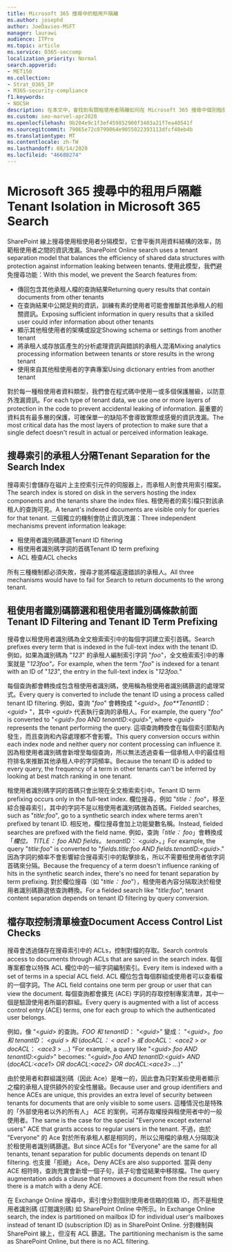 ```yaml
---
title: Microsoft 365 搜尋中的租用戶隔離
ms.author: josephd
author: JoeDavies-MSFT
manager: laurawi
audience: ITPro
ms.topic: article
ms.service: O365-seccomp
localization_priority: Normal
search.appverid:
- MET150
ms.collection:
- Strat_O365_IP
- M365-security-compliance
f1.keywords:
- NOCSH
description: 在本文中，會找到有關租使用者隔離如何在 Microsoft 365 搜尋中個別租使用者資料運作方式的說明。
ms.custom: seo-marvel-apr2020
ms.openlocfilehash: 9b204e9c1f3ef459852900f3403a21f7ea40541f
ms.sourcegitcommit: 79065e72c0799064e9055022393113dfcf40eb4b
ms.translationtype: MT
ms.contentlocale: zh-TW
ms.lasthandoff: 08/14/2020
ms.locfileid: "46688274"
---
```

# <a name="tenant-isolation-in-microsoft-365-search"></a><span data-ttu-id="43187-103">Microsoft 365 搜尋中的租用戶隔離</span><span class="sxs-lookup"><span data-stu-id="43187-103">Tenant Isolation in Microsoft 365 Search</span></span>

<span data-ttu-id="43187-104">SharePoint 線上搜尋使用租使用者分隔模型，它會平衡共用資料結構的效率，防範租使用者之間的資訊洩漏。</span><span class="sxs-lookup"><span data-stu-id="43187-104">SharePoint Online search uses a tenant separation model that balances the efficiency of shared data structures with protection against information leaking between tenants.</span></span> <span data-ttu-id="43187-105">使用此模型，我們避免搜尋功能：</span><span class="sxs-lookup"><span data-stu-id="43187-105">With this model, we prevent the Search features from:</span></span>

- <span data-ttu-id="43187-106">傳回包含其他承租人檔的查詢結果</span><span class="sxs-lookup"><span data-stu-id="43187-106">Returning query results that contain documents from other tenants</span></span>
- <span data-ttu-id="43187-107">在查詢結果中公開足夠的資訊，訓練有素的使用者可能會推斷其他承租人的相關資訊。</span><span class="sxs-lookup"><span data-stu-id="43187-107">Exposing sufficient information in query results that a skilled user could infer information about other tenants</span></span>
- <span data-ttu-id="43187-108">顯示其他租使用者的架構或設定</span><span class="sxs-lookup"><span data-stu-id="43187-108">Showing schema or settings from another tenant</span></span>
- <span data-ttu-id="43187-109">將承租人或存放區產生的分析處理資訊與錯誤的承租人混淆</span><span class="sxs-lookup"><span data-stu-id="43187-109">Mixing analytics processing information between tenants or store results in the wrong tenant</span></span>
- <span data-ttu-id="43187-110">使用來自其他租使用者的字典專案</span><span class="sxs-lookup"><span data-stu-id="43187-110">Using dictionary entries from another tenant</span></span>

<span data-ttu-id="43187-111">對於每一種租使用者資料類型，我們會在程式碼中使用一或多個保護層級，以防意外洩漏資訊。</span><span class="sxs-lookup"><span data-stu-id="43187-111">For each type of tenant data, we use one or more layers of protection in the code to prevent accidental leaking of information.</span></span> <span data-ttu-id="43187-112">最重要的資料具有最多層的保護，可確保單一的缺陷不會導致實際或感覺的資訊洩漏。</span><span class="sxs-lookup"><span data-stu-id="43187-112">The most critical data has the most layers of protection to make sure that a single defect doesn't result in actual or perceived information leakage.</span></span>

## <a name="tenant-separation-for-the-search-index"></a><span data-ttu-id="43187-113">搜尋索引的承租人分隔</span><span class="sxs-lookup"><span data-stu-id="43187-113">Tenant Separation for the Search Index</span></span>

<span data-ttu-id="43187-114">搜尋索引會儲存在磁片上主控索引元件的伺服器上，而承租人則會共用索引檔案。</span><span class="sxs-lookup"><span data-stu-id="43187-114">The search index is stored on disk in the servers hosting the index components and the tenants share the index files.</span></span> <span data-ttu-id="43187-115">租使用者的索引檔只對該承租人的查詢可見。</span><span class="sxs-lookup"><span data-stu-id="43187-115">A tenant's indexed documents are visible only for queries for that tenant.</span></span> <span data-ttu-id="43187-116">三個獨立的機制會防止資訊洩漏：</span><span class="sxs-lookup"><span data-stu-id="43187-116">Three independent mechanisms prevent information leakage:</span></span>

- <span data-ttu-id="43187-117">租使用者識別碼篩選</span><span class="sxs-lookup"><span data-stu-id="43187-117">Tenant ID filtering</span></span>
- <span data-ttu-id="43187-118">租使用者識別碼字詞的首碼</span><span class="sxs-lookup"><span data-stu-id="43187-118">Tenant ID term prefixing</span></span>
- <span data-ttu-id="43187-119">ACL 檢查</span><span class="sxs-lookup"><span data-stu-id="43187-119">ACL checks</span></span>

<span data-ttu-id="43187-120">所有三種機制都必須失敗，搜尋才能將檔返還錯誤的承租人。</span><span class="sxs-lookup"><span data-stu-id="43187-120">All three mechanisms would have to fail for Search to return documents to the wrong tenant.</span></span>

## <a name="tenant-id-filtering-and-tenant-id-term-prefixing"></a><span data-ttu-id="43187-121">租使用者識別碼篩選和租使用者識別碼條款前面</span><span class="sxs-lookup"><span data-stu-id="43187-121">Tenant ID Filtering and Tenant ID Term Prefixing</span></span>

<span data-ttu-id="43187-122">搜尋會以租使用者識別碼為全文檢索索引中的每個字詞建立索引首碼。</span><span class="sxs-lookup"><span data-stu-id="43187-122">Search prefixes every term that is indexed in the full-text index with the tenant ID.</span></span> <span data-ttu-id="43187-123">例如，如果為識別碼為 "*123*" 的承租人編制索引字詞 "*foo*"，全文檢索索引中的專案就是 "*123foo"。*</span><span class="sxs-lookup"><span data-stu-id="43187-123">For example, when the term "*foo*" is indexed for a tenant with an ID of "*123*", the entry in the full-text index is "*123foo.*"</span></span>

<span data-ttu-id="43187-124">每個查詢都會轉換成包含租使用者識別碼，使用稱為租使用者識別碼篩選的處理常式。</span><span class="sxs-lookup"><span data-stu-id="43187-124">Every query is converted to include the tenant ID using a process called tenant ID filtering.</span></span> <span data-ttu-id="43187-125">例如，查詢 "*foo*" 會轉換成 "<*guid*>。*foo\*\*TenantID*： <*guid*> "，其中 <*guid*> 代表執行查詢的承租人。</span><span class="sxs-lookup"><span data-stu-id="43187-125">For example, the query "*foo*" is converted to "<*guid*>.*foo* AND *tenantID*:<*guid*>", where <*guid*> represents the tenant performing the query.</span></span> <span data-ttu-id="43187-126">這項查詢轉換會在每個索引節點內發生，而且查詢和內容處理都不會影響。</span><span class="sxs-lookup"><span data-stu-id="43187-126">This query conversion occurs within each index node and neither query nor content processing can influence it.</span></span> <span data-ttu-id="43187-127">因為租使用者識別碼會新增至每個查詢，所以無法透過查看一個承租人中的最佳相符排名來推斷其他承租人中的字詞頻率。</span><span class="sxs-lookup"><span data-stu-id="43187-127">Because the tenant ID is added to every query, the frequency of a term in other tenants can't be inferred by looking at best match ranking in one tenant.</span></span>

<span data-ttu-id="43187-128">租使用者識別碼字詞的首碼只會出現在全文檢索索引中。</span><span class="sxs-lookup"><span data-stu-id="43187-128">Tenant ID term prefixing occurs only in the full-text index.</span></span> <span data-ttu-id="43187-129">欄位搜尋，例如 "*title： foo*"，移至綜合搜尋索引，其中的字詞不是以租使用者識別碼做為首碼。</span><span class="sxs-lookup"><span data-stu-id="43187-129">Fielded searches, such as "*title:foo*", go to a synthetic search index where terms aren't prefixed by tenant ID.</span></span> <span data-ttu-id="43187-130">相反地，欄位搜尋會加上功能變數名稱。</span><span class="sxs-lookup"><span data-stu-id="43187-130">Instead, fielded searches are prefixed with the field name.</span></span> <span data-ttu-id="43187-131">例如，查詢「*title： foo*」會轉換成「*欄位。 TITLE： foo AND fields。 tenantID*： <*guid*>。」</span><span class="sxs-lookup"><span data-stu-id="43187-131">For example, the query "*title:foo*" is converted to "*fields.title:foo AND fields.tenantID*:<*guid*>."</span></span> <span data-ttu-id="43187-132">因為字詞的頻率不會影響綜合搜尋索引中的點擊排名，所以不需要租使用者依字詞首碼來分隔。</span><span class="sxs-lookup"><span data-stu-id="43187-132">Because the frequency of a term doesn't influence ranking of hits in the synthetic search index, there's no need for tenant separation by term prefixing.</span></span> <span data-ttu-id="43187-133">對於欄位搜尋（如 "*title： foo*"），租使用者內容分隔取決於租使用者識別碼篩選依查詢轉換。</span><span class="sxs-lookup"><span data-stu-id="43187-133">For a fielded search like "*title:foo*", tenant content separation depends on tenant ID filtering by query conversion.</span></span>

## <a name="document-access-control-list-checks"></a><span data-ttu-id="43187-134">檔存取控制清單檢查</span><span class="sxs-lookup"><span data-stu-id="43187-134">Document Access Control List Checks</span></span>

<span data-ttu-id="43187-135">搜尋會透過儲存在搜尋索引中的 ACLs，控制對檔的存取。</span><span class="sxs-lookup"><span data-stu-id="43187-135">Search controls access to documents through ACLs that are saved in the search index.</span></span> <span data-ttu-id="43187-136">每個專案都會以特殊 ACL 欄位中的一組字詞編制索引。</span><span class="sxs-lookup"><span data-stu-id="43187-136">Every item is indexed with a set of terms in a special ACL field.</span></span> <span data-ttu-id="43187-137">ACL 欄位包含每個群組或使用者可以查看檔的一個字詞。</span><span class="sxs-lookup"><span data-stu-id="43187-137">The ACL field contains one term per group or user that can view the document.</span></span> <span data-ttu-id="43187-138">每個查詢都會擴充 (ACE) 字詞的存取控制專案清單，其中一個是驗證使用者所屬的群組。</span><span class="sxs-lookup"><span data-stu-id="43187-138">Every query is augmented with a list of access control entry (ACE) terms, one for each group to which the authenticated user belongs.</span></span>

<span data-ttu-id="43187-139">例如，像 "<*guid*> 的查詢。*FOO 和 tenantID*： "<*guid*>" 變成： "<*guid*>。*foo 和 tenantID*： <*guid* >  *和* (*docACL：* < *ace1* >  *或 docACL*： <*ace2* >  *or docACL*： <*ace3* >  *...*) "</span><span class="sxs-lookup"><span data-stu-id="43187-139">For example, a query like "<*guid*>.*foo AND tenantID*:<*guid*>" becomes: "<*guid*>.*foo AND tenantID*:<*guid*> *AND* (*docACL:*<*ace1*> *OR docACL*:<*ace2*> *OR docACL*:<*ace3*> *...*)"</span></span>

<span data-ttu-id="43187-140">由於使用者和群組識別碼（因此 Ace）是唯一的，因此會為只對某些使用者顯示之檔的承租人提供額外的安全性層級。</span><span class="sxs-lookup"><span data-stu-id="43187-140">Because user and group identifiers and hence ACEs are unique, this provides an extra level of security between tenants for documents that are only visible to some users.</span></span> <span data-ttu-id="43187-141">這種情況也是特殊的「外部使用者以外的所有人」 ACE 的案例，可將存取權授與租使用者中的一般使用者。</span><span class="sxs-lookup"><span data-stu-id="43187-141">The same is the case for the special "Everyone except external users" ACE that grants access to regular users in the tenant.</span></span> <span data-ttu-id="43187-142">不過，由於 "Everyone" 的 Ace 對於所有承租人都是相同的，所以公用檔的承租人分隔取決於租使用者識別碼篩選。</span><span class="sxs-lookup"><span data-stu-id="43187-142">But since ACEs for "Everyone" are the same for all tenants, tenant separation for public documents depends on tenant ID filtering.</span></span> <span data-ttu-id="43187-143">也支援「拒絕」 Ace。</span><span class="sxs-lookup"><span data-stu-id="43187-143">Deny ACEs are also supported.</span></span> <span data-ttu-id="43187-144">當與 deny ACE 相符時，查詢充實會新增一個子句，該子句會從結果中移除檔。</span><span class="sxs-lookup"><span data-stu-id="43187-144">The query augmentation adds a clause that removes a document from the result when there is a match with a deny ACE.</span></span>

<span data-ttu-id="43187-145">在 Exchange Online 搜尋中，索引會分割個別使用者信箱的信箱 ID，而不是租使用者識別碼 (訂閱識別碼) 如 SharePoint Online 中所示。</span><span class="sxs-lookup"><span data-stu-id="43187-145">In Exchange Online search, the index is partitioned on mailbox ID for individual user's mailboxes instead of tenant ID (subscription ID) as in SharePoint Online.</span></span> <span data-ttu-id="43187-146">分割機制與 SharePoint 線上，但沒有 ACL 篩選。</span><span class="sxs-lookup"><span data-stu-id="43187-146">The partitioning mechanism is the same as SharePoint Online, but there is no ACL filtering.</span></span>
